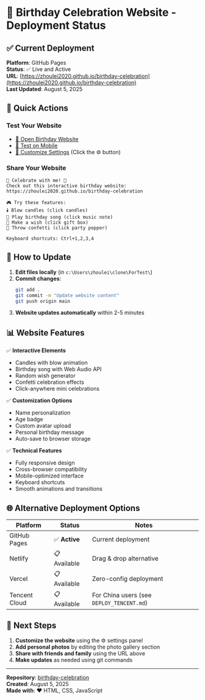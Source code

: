 # 🎉 Birthday Celebration Website - Deployment Status

## ✅ Current Deployment

**Platform**: GitHub Pages  
**Status**: ✅ Live and Active  
**URL**: [https://zhoulei2020.github.io/birthday-celebration](https://zhoulei2020.github.io/birthday-celebration)  
**Last Updated**: August 5, 2025  

## 🚀 Quick Actions

### Test Your Website
- [🎂 Open Birthday Website](https://zhoulei2020.github.io/birthday-celebration)
- [📱 Test on Mobile](https://zhoulei2020.github.io/birthday-celebration)
- [🎨 Customize Settings](https://zhoulei2020.github.io/birthday-celebration) (Click the ⚙️ button)

### Share Your Website
```
🎉 Celebrate with me! 🎂
Check out this interactive birthday website:
https://zhoulei2020.github.io/birthday-celebration

🎮 Try these features:
🕯️ Blow candles (click candles)
🎵 Play birthday song (click music note)
💫 Make a wish (click gift box)
🎊 Throw confetti (click party popper)

Keyboard shortcuts: Ctrl+1,2,3,4
```

## 🔄 How to Update

1. **Edit files locally** (in `c:\Users\zhoulei\clone\ForTest\`)
2. **Commit changes**:
   ```bash
   git add .
   git commit -m "Update website content"
   git push origin main
   ```
3. **Website updates automatically** within 2-5 minutes

## 📊 Website Features

✅ **Interactive Elements**
- Candles with blow animation
- Birthday song with Web Audio API
- Random wish generator
- Confetti celebration effects
- Click-anywhere mini celebrations

✅ **Customization Options**
- Name personalization
- Age badge
- Custom avatar upload
- Personal birthday message
- Auto-save to browser storage

✅ **Technical Features**
- Fully responsive design
- Cross-browser compatibility
- Mobile-optimized interface
- Keyboard shortcuts
- Smooth animations and transitions

## 🌐 Alternative Deployment Options

| Platform | Status | Notes |
|----------|--------|-------|
| GitHub Pages | ✅ **Active** | Current deployment |
| Netlify | 📋 Available | Drag & drop alternative |
| Vercel | 📋 Available | Zero-config deployment |
| Tencent Cloud | 📋 Available | For China users (see `DEPLOY_TENCENT.md`) |

## 🎯 Next Steps

1. **Customize the website** using the ⚙️ settings panel
2. **Add personal photos** by editing the photo gallery section
3. **Share with friends and family** using the URL above
4. **Make updates** as needed using git commands

---

**Repository**: [birthday-celebration](https://github.com/zhoulei2020/birthday-celebration)  
**Created**: August 5, 2025  
**Made with**: ❤️ HTML, CSS, JavaScript
